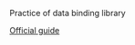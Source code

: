 Practice of data binding library

[Official guide](https://developer.android.com/topic/libraries/data-binding/)

